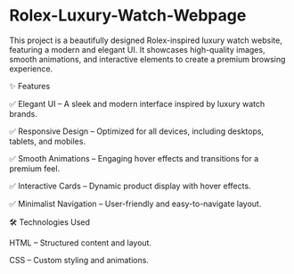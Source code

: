 # Rolex-Luxury-Watch-Webpage

This project is a beautifully designed Rolex-inspired luxury watch website, featuring a modern and elegant UI. It showcases high-quality images, smooth animations, and interactive elements to create a premium browsing experience.

✨ Features

✅ Elegant UI – A sleek and modern interface inspired by luxury watch brands.

✅ Responsive Design – Optimized for all devices, including desktops, tablets, and mobiles.

✅ Smooth Animations – Engaging hover effects and transitions for a premium feel.

✅ Interactive Cards – Dynamic product display with hover effects.

✅ Minimalist Navigation – User-friendly and easy-to-navigate layout.


🛠 Technologies Used

HTML – Structured content and layout.

CSS – Custom styling and animations.
